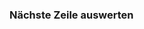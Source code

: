 ﻿### **Nächste Zeile auswerten**

<!-- DOCCONTENT
Wird die Checkbox angeklickt, wird die Zeile mit dem Wert ausgewertet, sonst nicht.
-->

